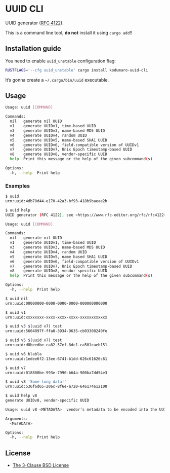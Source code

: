 [RFC 4122]: https://www.rfc-editor.org/rfc/rfc4122
[The 3-Clause BSD License]: https://opensource.org/license/bsd-3-clause/

# UUID CLI

UUID generator ([RFC 4122]).

This is a command line tool, **do not** install it using `cargo add`!!

## Installation guide

You need to enable `uuid_unstable` configuration flag:

```sh
RUSTFLAGS='--cfg uuid_unstable' cargo install kodumaro-uuid-cli
```

It’s gonna create a `~/.cargo/bin/uuid` executable.

## Usage

```sh
Usage: uuid [COMMAND]

Commands:
  nil   generate nil UUID
  v1    generate UUIDv1, time-based UUID
  v3    generate UUIDv3, name-based MD5 UUID
  v4    generate UUIDv4, random UUID
  v5    generate UUIDv5, name-based SHA1 UUID
  v6    generate UUIDv6, field-compatible version of UUIDv1
  v7    generate UUIDv7, Unix Epoch timestamp-based UUID
  v8    generate UUIDv8, vendor-specific UUID
  help  Print this message or the help of the given subcommand(s)

Options:
  -h, --help  Print help
```

### Examples

```sh
$ uuid
urn:uuid:4db78d44-e170-42a3-bf93-418b9baeae2b

$ uuid help
UUID generator (RFC 4122), see <https://www.rfc-editor.org/rfc/rfc4122>

Usage: uuid [COMMAND]

Commands:
  nil   generate nil UUID
  v1    generate UUIDv1, time-based UUID
  v3    generate UUIDv3, name-based MD5 UUID
  v4    generate UUIDv4, random UUID
  v5    generate UUIDv5, name based SHA1 UUID
  v6    generate UUIDv6, field-compatible version of UUIDv1
  v7    generate UUIDv7, Unix Epoch timestamp-based UUID
  v8    generate UUIDv8, vendor-specific UUID
  help  Print this message or the help of the given subcommand(s)

Options:
  -h, --help  Print help

$ uuid nil
urn:uuid:00000000-0000-0000-0000-000000000000

$ uuid v1
urn:uuid:xxxxxxxx-xxxx-xxxx-xxxx-xxxxxxxxxxxx

$ uuid v3 $(uuid v7) test
urn:uuid:5604097f-ffa0-3934-9635-cb03308240fe

$ uuid v5 $(uuid v7) test
urn:uuid:d8beedbe-ca82-57ef-8dc1-ca501caeb151

$ uuid v6 blabla
urn:uuid:1edee6f2-13ee-6741-b1dd-626c61626c61

$ uuid v7
urn:uuid:018800be-993e-7990-b64a-900ba7dd54e3

$ uuid v8 'Some long data!'
urn:uuid:536f6d65-206c-8f6e-a720-646174612100

$ uuid help v8
generate UUIDv8, vendor-specific UUID

Usage: uuid v8 <METADATA>  vendor’s metadata to be encoded into the UUIDv8, up to 16 bytes

Arguments:
  <METADATA>

Options:
  -h, --help  Print help
```

## License

- [The 3-Clause BSD License]
